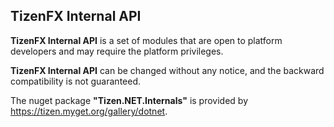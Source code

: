 ## TizenFX Internal API

**TizenFX Internal API** is a set of modules that are open to platform developers and may require the platform privileges.

**TizenFX Internal API** can be changed without any notice, and the backward compatibility is not guaranteed.

The nuget package **"Tizen.NET.Internals"** is provided by https://tizen.myget.org/gallery/dotnet.
